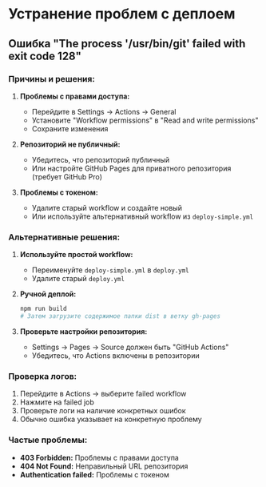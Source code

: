 # Устранение проблем с деплоем

## Ошибка "The process '/usr/bin/git' failed with exit code 128"

### Причины и решения:

1. **Проблемы с правами доступа:**

   - Перейдите в Settings → Actions → General
   - Установите "Workflow permissions" в "Read and write permissions"
   - Сохраните изменения

2. **Репозиторий не публичный:**

   - Убедитесь, что репозиторий публичный
   - Или настройте GitHub Pages для приватного репозитория (требует GitHub Pro)

3. **Проблемы с токеном:**
   - Удалите старый workflow и создайте новый
   - Или используйте альтернативный workflow из `deploy-simple.yml`

### Альтернативные решения:

1. **Используйте простой workflow:**

   - Переименуйте `deploy-simple.yml` в `deploy.yml`
   - Удалите старый `deploy.yml`

2. **Ручной деплой:**

   ```bash
   npm run build
   # Затем загрузите содержимое папки dist в ветку gh-pages
   ```

3. **Проверьте настройки репозитория:**
   - Settings → Pages → Source должен быть "GitHub Actions"
   - Убедитесь, что Actions включены в репозитории

### Проверка логов:

1. Перейдите в Actions → выберите failed workflow
2. Нажмите на failed job
3. Проверьте логи на наличие конкретных ошибок
4. Обычно ошибка указывает на конкретную проблему

### Частые проблемы:

- **403 Forbidden:** Проблемы с правами доступа
- **404 Not Found:** Неправильный URL репозитория
- **Authentication failed:** Проблемы с токеном

